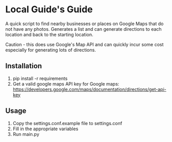 # Local Guide's Guide

A quick script to find nearby businesses or places on Google Maps that do not have any photos. Generates a list and can generate directions to each location and back to the starting location.

Caution - this does use Google's Map API and can quickly incur some cost especially for generating lots of directions.

## Installation
1. pip install -r requirements
2. Get a valid google maps API key for Google maps: https://developers.google.com/maps/documentation/directions/get-api-key

## Usage
1. Copy the settings.conf.example file to settings.conf
2. Fill in the appropriate variables
3. Run main.py